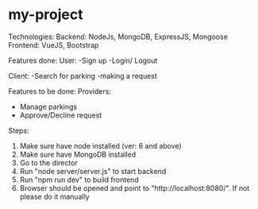 # my-project

Technologies:
Backend: NodeJs, MongoDB, ExpressJS, Mongoose
Frontend: VueJS, Bootstrap

Features done:
User:
-Sign up
-Login/ Logout

Client:
-Search for parking
-making a request

Features to be done:
Providers:
- Manage parkings
- Approve/Decline request

Steps:
1. Make sure have node installed (ver: 6 and above)
2. Make sure have MongoDB installed
3. Go to the director
4. Run "node server/server.js" to start backend
5. Run "npm run dev" to build frontend
6. Browser should be opened and point to "http://localhost:8080/". If not please do it manually
